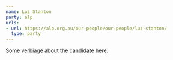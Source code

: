 ```yaml
---
name: Luz Stanton
party: alp
urls:
- url: https://alp.org.au/our-people/our-people/luz-stanton/
  type: party
---
```

Some verbiage about the candidate here.
